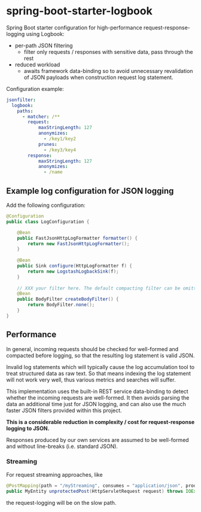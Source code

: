# spring-boot-starter-logbook
Spring Boot starter configuration for high-performance request-response-logging using Logbook:

 * per-path JSON filtering
   * filter only requests / responses with sensitive data, pass through the rest
 * reduced workload
   * awaits framework data-binding so to avoid unnecessary revalidation of JSON payloads when construction request log statement.

Configuration example:

```yaml
jsonfilter:
  logbook:
    paths:
      - matcher: /**
        request:
            maxStringLength: 127 
            anonymizes:
              - /key1/key2
            prunes:
              - /key3/key4
        response:
            maxStringLength: 127 
            anonymizes:
              - /name

```

## Example log configuration for JSON logging
Add the following configuration:

```java
@Configuration
public class LogConfiguration {

	@Bean
	public FastJsonHttpLogFormatter formatter() {
		return new FastJsonHttpLogFormatter();
	}
	
	@Bean
	public Sink configure(HttpLogFormatter f) {
		return new LogstashLogbackSink(f);
	}
	
	// XXX your filter here. The default compacting filter can be omitted.
	@Bean
	public BodyFilter createBodyFilter() {
		return BodyFilter.none(); 
	}
}
```

## Performance
In general, incoming requests should be checked for well-formed and compacted before logging, 
so that the resulting log statement is valid JSON.

Invalid log statements which will typically cause the log accumulation tool to treat structured data as raw text.
So that means indexing the log statement will not work very well, thus various metrics and searches will suffer.

This implementation uses the built-in REST service data-binding to detect whether the incoming requests are well-formed.
It then avoids parsing the data an additional time just for JSON logging, and can also use the much faster
JSON filters provided within this project. 

__This is a considerable reduction in complexity / cost for request-response logging to JSON.__

Responses produced by our own services are assumed to be well-formed and without line-breaks (i.e. standard JSON).

### Streaming
For request streaming approaches, like

```java
@PostMapping(path = "/myStreaming", consumes = "application/json", produces = "application/json")
public MyEntity unprotectedPost(HttpServletRequest request) throws IOException;
```

the request-logging will be on the slow path.

[Logbook]:		https://github.com/zalando/logbook
